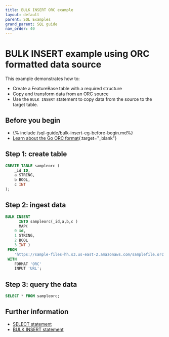 ```yaml
---
title: BULK INSERT ORC example
layout: default
parent: SQL Examples
grand_parent: SQL guide
nav_order: 40
---
```


# BULK INSERT example using ORC formatted data source

This example demonstrates how to:

* Create a FeatureBase table with a required structure
* Copy and transform data from an ORC source
* Use the `BULK INSERT` statement to copy data from the source to the target table.

## Before you begin

* {% include /sql-guide/bulk-insert-eg-before-begin.md%}
* [Learn about the Go ORC format](https://pkg.go.dev/github.com/scritchley/orc){:target="_blank"}

## Step 1: create table

```sql
CREATE TABLE sampleorc (
    _id ID,
    a STRING,
    b BOOL,
    c INT
);
```

## Step 2: ingest data

```sql
BULK INSERT
      INTO sampleorc(_id,a,b,c )
      MAP(
    0 id,
    1 STRING,
    2 BOOL
    3 INT )
 FROM
	'https://sample-files-hh.s3.us-east-2.amazonaws.com/samplefile.orc'
 WITH
    FORMAT 'ORC'
    INPUT 'URL';
```


## Step 3: query the data

```sql
SELECT * FROM sampleorc;
```

## Further information

* [SELECT statement](/docs/sql-guide/statements/statement-select)
* [BULK INSERT statement](/docs/sql-guide/statements/statement-insert-bulk)
